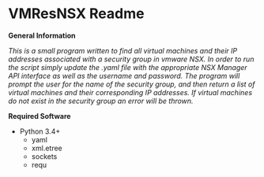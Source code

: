 # VMResNSX Readme
**General Information**

*This is a small program written to find all virtual machines and their IP addresses associated with a security group in vmware NSX.*
*In order to run the script simply update the .yaml file with the appropriate NSX Manager API interface as well as the username and password.*
*The program will prompt the user for the name of the security group, and then return a list of virtual machines and their corresponding IP addresses.*
*If virtual machines do not exist in the security group an error will be thrown.*

**Required Software**

* Python 3.4+
  * yaml
  * xml.etree
  * sockets
  * requ